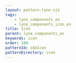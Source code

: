 ```yaml
---
layout: pattern-lyne.njk
tags: 
    - lyne_components_en
    - lyne_components_icon_en
title: Icon
parent: lyne_components_en
keywords: icon
order: 180
patternId: sbbIcon
patternDirectory: icon
---
```

